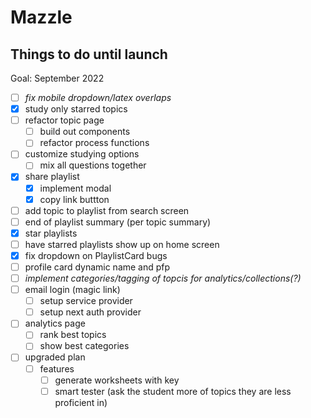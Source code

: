# Mazzle

## Things to do until launch

Goal: September 2022

- [ ] *fix mobile dropdown/latex overlaps*
- [x] study only starred topics
- [ ] refactor topic page
  - [ ] build out components
  - [ ] refactor process functions
- [ ] customize studying options
  - [ ] mix all questions together
- [x] share playlist
  - [x] implement modal
  - [x] copy link buttton
- [ ] add topic to playlist from search screen
- [ ] end of playlist summary (per topic summary)
- [x] star playlists
- [ ] have starred playlists show up on home screen
- [x] fix dropdown on PlaylistCard bugs
- [ ] profile card dynamic name and pfp
- [ ] _implement categories/tagging of topcis for analytics/collections(?)_
- [ ] email login (magic link)
  - [ ] setup service provider
  - [ ] setup next auth provider
- [ ] analytics page
  - [ ] rank best topics
  - [ ] show best categories
- [ ] upgraded plan
  - [ ] features
    - [ ] generate worksheets with key
    - [ ] smart tester (ask the student more of topics they are less proficient in)
